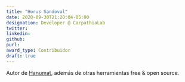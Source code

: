 ```yaml
---
title: "Horus Sandoval"
date: 2020-09-30T21:20:04-05:00
designation: Developer @ CarpathiaLab
twitter: 
linkedin: 
github: 
purl: 
award_type: Contribuidor
draft: true
---
```


Autor de [Hanumat](https://hanumat.carpathialab.com), además de otras herramientas free & open source.

